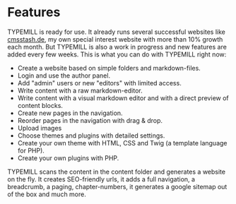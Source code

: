 # Features

TYPEMILL is ready for use. It already runs several successful websites like [cmsstash.de](https://cmsstash.de), my own special interest website with more than 10% growth each month. But TYPEMILL is also a work in progress and new features are added every few weeks. This is what you can do with TYPEMILL right now:

- Create a website based on simple folders and markdown-files.
- Login and use the author panel.
- Add "admin" users or new "editors" with limited access.
- Write content with a raw markdown-editor.
- Write content with a visual markdown editor and with a direct preview of content blocks.
- Create new pages in the navigation.
- Reorder pages in the navigation with drag & drop.
- Upload images
- Choose themes and plugins with detailed settings.
- Create your own theme with HTML, CSS and Twig (a template language for PHP).
- Create your own plugins with PHP.

TYPEMILL scans the content in the content folder and generates a website on the fly. It creates SEO-friendly urls, it adds a full navigation, a breadcrumb, a paging, chapter-numbers, it generates a google sitemap out of the box and much more.

